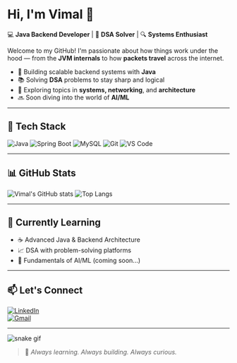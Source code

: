 <!-- GitHub Profile README for Vimal290704 -->

# Hi, I'm Vimal 👋

💻 **Java Backend Developer** | 🧠 **DSA Solver** | 🔍 **Systems Enthusiast**

Welcome to my GitHub! I'm passionate about how things work under the hood — from the **JVM internals** to how **packets travel** across the internet.

- 🔧 Building scalable backend systems with **Java**
- 📚 Solving **DSA** problems to stay sharp and logical
- 🧠 Exploring topics in **systems, networking**, and **architecture**
- 🔜 Soon diving into the world of **AI/ML**

---

## 🧰 Tech Stack

![Java](https://img.shields.io/badge/Java-ED8B00?style=for-the-badge&logo=java&logoColor=white)
![Spring Boot](https://img.shields.io/badge/Spring_Boot-6DB33F?style=for-the-badge&logo=springboot&logoColor=white)
![MySQL](https://img.shields.io/badge/MySQL-005C84?style=for-the-badge&logo=mysql&logoColor=white)
![Git](https://img.shields.io/badge/Git-F05032?style=for-the-badge&logo=git&logoColor=white)
![VS Code](https://img.shields.io/badge/VSCode-007ACC?style=for-the-badge&logo=visual-studio-code&logoColor=white)

---

## 📊 GitHub Stats

![Vimal's GitHub stats](https://github-readme-stats.vercel.app/api?username=Vimal290704&show_icons=true&theme=radical&hide_border=true)
![Top Langs](https://github-readme-stats.vercel.app/api/top-langs/?username=Vimal290704&layout=compact&theme=radical&hide_border=true)

---

## 🚀 Currently Learning

- ☕ Advanced Java & Backend Architecture
- 📈 DSA with problem-solving platforms
- 🤖 Fundamentals of AI/ML (coming soon...)

---

## 📫 Let's Connect

[![LinkedIn](https://img.shields.io/badge/LinkedIn-Vimal-blue?style=for-the-badge&logo=linkedin)](https://linkedin.com/in/vimal290704)  
[![Gmail](https://img.shields.io/badge/Gmail-vimal290704@gmail.com-red?style=for-the-badge&logo=gmail&logoColor=white)](mailto:vimal290704@gmail.com)

---

![snake gif](https://github.com/Vimal290704/Vimal290704/blob/output/github-contribution-grid-snake.svg)


> 🚧 *Always learning. Always building. Always curious.*

